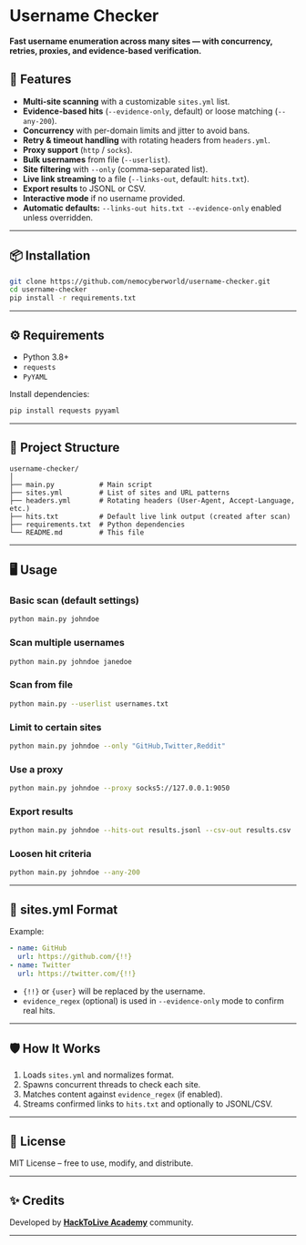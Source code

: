 
# Username Checker

**Fast username enumeration across many sites — with concurrency, retries, proxies, and evidence-based verification.**

## 🚀 Features

* **Multi-site scanning** with a customizable `sites.yml` list.
* **Evidence-based hits** (`--evidence-only`, default) or loose matching (`--any-200`).
* **Concurrency** with per-domain limits and jitter to avoid bans.
* **Retry & timeout handling** with rotating headers from `headers.yml`.
* **Proxy support** (`http` / `socks`).
* **Bulk usernames** from file (`--userlist`).
* **Site filtering** with `--only` (comma-separated list).
* **Live link streaming** to a file (`--links-out`, default: `hits.txt`).
* **Export results** to JSONL or CSV.
* **Interactive mode** if no username provided.
* **Automatic defaults:** `--links-out hits.txt --evidence-only` enabled unless overridden.

---

## 📦 Installation

```bash
git clone https://github.com/nemocyberworld/username-checker.git
cd username-checker
pip install -r requirements.txt
```

---

## ⚙️ Requirements

* Python 3.8+
* `requests`
* `PyYAML`

Install dependencies:

```bash
pip install requests pyyaml
```

---

## 📂 Project Structure

```
username-checker/
│
├── main.py           # Main script
├── sites.yml         # List of sites and URL patterns
├── headers.yml       # Rotating headers (User-Agent, Accept-Language, etc.)
├── hits.txt          # Default live link output (created after scan)
├── requirements.txt  # Python dependencies
└── README.md         # This file
```

---

## 🖥️ Usage

### **Basic scan (default settings)**

```bash
python main.py johndoe
```

### **Scan multiple usernames**

```bash
python main.py johndoe janedoe
```

### **Scan from file**

```bash
python main.py --userlist usernames.txt
```

### **Limit to certain sites**

```bash
python main.py johndoe --only "GitHub,Twitter,Reddit"
```

### **Use a proxy**

```bash
python main.py johndoe --proxy socks5://127.0.0.1:9050
```

### **Export results**

```bash
python main.py johndoe --hits-out results.jsonl --csv-out results.csv
```

### **Loosen hit criteria**

```bash
python main.py johndoe --any-200
```

---

## 📝 sites.yml Format

Example:

```yaml
- name: GitHub
  url: https://github.com/{!!}
- name: Twitter
  url: https://twitter.com/{!!}
```

* `{!!}` or `{user}` will be replaced by the username.
* `evidence_regex` (optional) is used in `--evidence-only` mode to confirm real hits.

---

## 🛡️ How It Works

1. Loads `sites.yml` and normalizes format.
2. Spawns concurrent threads to check each site.
3. Matches content against `evidence_regex` (if enabled).
4. Streams confirmed links to `hits.txt` and optionally to JSONL/CSV.

---

## 📜 License

MIT License – free to use, modify, and distribute.

---

## ✨ Credits

Developed by [**HackToLive Academy**](https://academy.hacktolive.net/) community.

---
